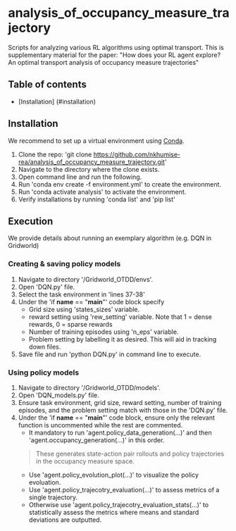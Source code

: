 # analysis_of_occupancy_measure_trajectory
Scripts for analyzing various RL algorithms using optimal transport. This is supplementary material for the paper: "How does your RL agent explore? An optimal transport analysis of occupancy measure trajectories"

## Table of contents
- [Installation] (#installation)

## Installation 
We recommend to set up a virtual environment using [Conda](https://docs.conda.io/projects/conda/en/latest/user-guide/install/index.html). 

1. Clone the repo: 'git clone https://github.com/nkhumise-rea/analysis_of_occupancy_measure_trajectory.git'   
2. Navigate to the directory where the clone exists.
3. Open command line and run the following. 
4. Run 'conda env create -f environment.yml' to create the environment. 
5. Run 'conda activate analysis' to activate the environment. 
6. Verify installations by running 'conda list' and 'pip list'

## Execution
We provide details about running an exemplary algorithm (e.g. DQN in Gridworld)

### Creating & saving policy models 
1. Navigate to directory '/Gridworld_OTDD/envs'. 
2. Open 'DQN.py' file.  
3. Select the task environment in 'lines 37-38'
4. Under the 'if __name__ == "__main__"' code block specify
	- Grid size using 'states_sizes' variable.
	- reward setting using 'rew_setting' variable. Note that 1 = dense rewards, 0 = sparse rewards
	- Number of training episodes using 'n_eps' variable. 
	- Problem setting by labelling it as desired. This will aid in tracking down files.   
5. Save file and run 'python DQN.py' in command line to execute.

### Using policy models
1. Navigate to directory '/Gridworld_OTDD/models'. 
2. Open 'DQN_models.py' file. 
3. Ensure task environment, grid size, reward setting, number of training episodes, and the problem setting match with those in the 'DQN.py' file. 
4. Under the 'if __name__ == "__main__"' code block, ensure only the relevant function is uncommented while the rest are commented. 
	- It mandatory to run 'agent.policy_data_generation(...)' and then 'agent.occupancy_generation(...)' in this order. 
	> These generates state-action pair rollouts and policy trajectories in the occupancy measure space.
	- Use 'agent.policy_evolution_plot(...)' to visualize the policy evoluation.
	- Use 'agent.policy_trajecotry_evaluation(...)' to assess metrics of a single trajectory.
	- Otherwise use 'agent.policy_trajecotry_evaluation_stats(...)' to statistically assess the metrics where means and standard deviations are outputted. 
